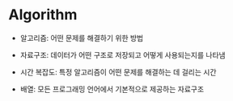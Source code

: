 # Algorithm
* 알고리즘: 어떤 문제를 해결하기 위한 방법
* 자료구조: 데이터가 어떤 구조로 저장되고 어떻게 사용되는지를 나타냄

* 시간 복잡도: 특정 알고리즘이 어떤 문제를 해결하는 데 걸리는 시간
* 배열: 모든 프로그래밍 언어에서 기본적으로 제공하는 자료구조

